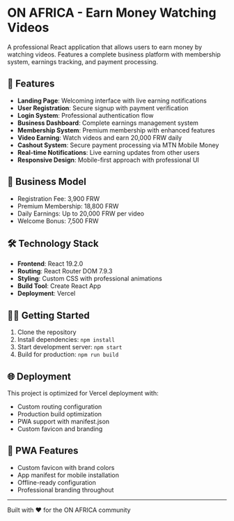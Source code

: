 # ON AFRICA - Earn Money Watching Videos

A professional React application that allows users to earn money by watching videos. Features a complete business platform with membership system, earnings tracking, and payment processing.

## 🚀 Features

- **Landing Page**: Welcoming interface with live earning notifications
- **User Registration**: Secure signup with payment verification
- **Login System**: Professional authentication flow
- **Business Dashboard**: Complete earnings management system
- **Membership System**: Premium membership with enhanced features
- **Video Earning**: Watch videos and earn 20,000 FRW daily
- **Cashout System**: Secure payment processing via MTN Mobile Money
- **Real-time Notifications**: Live earning updates from other users
- **Responsive Design**: Mobile-first approach with professional UI

## 🎯 Business Model

- Registration Fee: 3,900 FRW
- Premium Membership: 18,800 FRW
- Daily Earnings: Up to 20,000 FRW per video
- Welcome Bonus: 7,500 FRW

## 🛠️ Technology Stack

- **Frontend**: React 19.2.0
- **Routing**: React Router DOM 7.9.3
- **Styling**: Custom CSS with professional animations
- **Build Tool**: Create React App
- **Deployment**: Vercel

## 🏃‍♂️ Getting Started

1. Clone the repository
2. Install dependencies: `npm install`
3. Start development server: `npm start`
4. Build for production: `npm run build`

## 🌐 Deployment

This project is optimized for Vercel deployment with:
- Custom routing configuration
- Production build optimization
- PWA support with manifest.json
- Custom favicon and branding

## 📱 PWA Features

- Custom favicon with brand colors
- App manifest for mobile installation
- Offline-ready configuration
- Professional branding throughout

---

Built with ❤️ for the ON AFRICA community